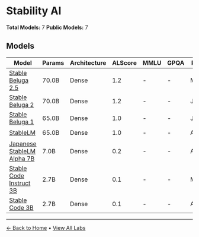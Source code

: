 # Stability AI

**Total Models:** 7
**Public Models:** 7

## Models

| Model | Params | Architecture | ALScore | MMLU | GPQA | Released | Status |
|-------|--------|--------------|---------|------|------|----------|--------|
| [Stable Beluga 2.5](../models/stability-ai/stable-beluga-25.md) | 70.0B | Dense | 1.2 | - | - | Mar/2024 | 🟢 |
| [Stable Beluga 2](../models/stability-ai/stable-beluga-2.md) | 70.0B | Dense | 1.2 | - | - | Jul/2023 | 🟢 |
| [Stable Beluga 1](../models/stability-ai/stable-beluga-1.md) | 65.0B | Dense | 1.0 | - | - | Jul/2023 | 🟢 |
| [StableLM](../models/stability-ai/stablelm.md) | 65.0B | Dense | 1.0 | - | - | Apr/2023 | 🟢 |
| [Japanese StableLM Alpha 7B](../models/stability-ai/japanese-stablelm-alpha-7b.md) | 7.0B | Dense | 0.2 | - | - | Aug/2023 | 🟢 |
| [Stable Code Instruct 3B](../models/stability-ai/stable-code-instruct-3b.md) | 2.7B | Dense | 0.1 | - | - | Mar/2024 | 🟢 |
| [Stable Code 3B](../models/stability-ai/stable-code-3b.md) | 2.7B | Dense | 0.1 | - | - | Aug/2023 | 🟢 |

---

[← Back to Home](../README.md) • [View All Labs](../labs/)
